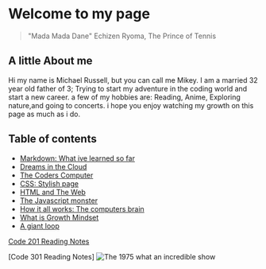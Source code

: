 # Welcome to my page

> "Mada Mada Dane" Echizen Ryoma, The Prince of Tennis

## A little About me

Hi my name is Michael Russell, but you can call me Mikey.
I am a married 32 year old father of 3; Trying to start my adventure in the coding world and start a new career.
a few of my hobbies are: Reading, Anime, Exploring nature,and going to concerts.
i hope you enjoy watching my growth on this page as much as i do.

## Table of contents

- [Markdown: What ive learned so far](markdown.md)
- [Dreams in the Cloud](inthecloud.md)
- [The Coders Computer](the-code.md)
- [CSS: Stylish page](css.md)
- [HTML and The Web](theweb.md)
- [The Javascript monster](javajava.md)
- [How it all works: The computers brain](comptech.md)
- [What is Growth Mindset](growth.md)
- [A giant loop](loops.md)

[Code 201 Reading Notes](../201/README.md)

[Code 301 Reading Notes]
![The 1975 what an incredible show](https://64.media.tumblr.com/0541845953d2c658c65eb66152b5128e/tumblr_nf4fh0w9uh1tenxs8o3_1280.jpg)
